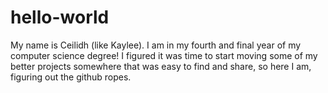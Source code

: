 # hello-world

My name is Ceilidh (like Kaylee). I am in my fourth and final year of my computer
science degree! I figured it was time to start moving some of my better projects
somewhere that was easy to find and share, so here I am, figuring out the github ropes. 
